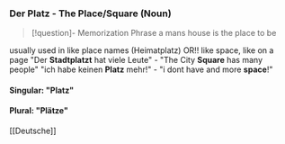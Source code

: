 ### Der Platz - The Place/Square   (Noun)

> [!question]- Memorization Phrase
> a mans house is the place to be

usually used in like place names (Heimatplatz) OR!! like space, like on a page
"Der **Stadtplatzt** hat viele Leute" - "The City **Square** has many people"
"ich habe keinen **Platz** mehr!" - "i dont have and more **space**!"

#### Singular: "Platz"
#### Plural: "Plätze"



[[Deutsche]]